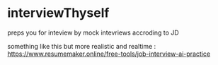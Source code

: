 # interviewThyself
preps you for inteview by mock intevriews accroding to JD

something like this but more realistic and realtime : https://www.resumemaker.online/free-tools/job-interview-ai-practice
